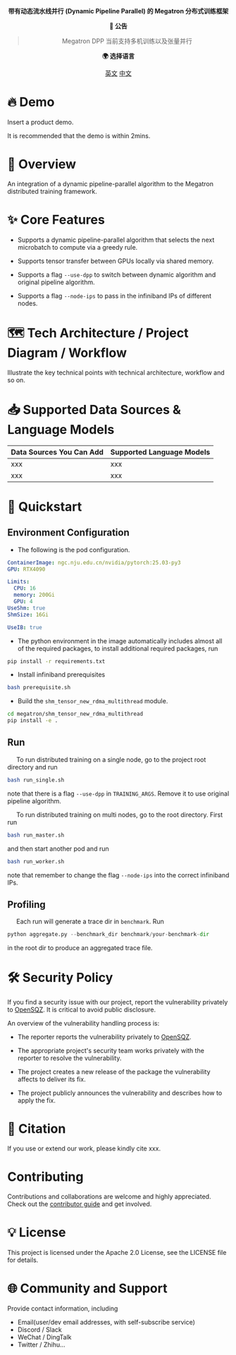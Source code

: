 <div align="center">

**带有动态流水线并行 (Dynamic Pipeline Parallel) 的 Megatron 分布式训练框架**

**📢 公告**

> Megatron DPP 当前支持多机训练以及张量并行

**🌍 选择语言**

[英文](README.md)
[中文](README_zh.md)

</div>

# 🔥 Demo

Insert a product demo.

It is recommended that the demo is within 2mins.

# 🌟 Overview

An integration of a dynamic pipeline-parallel algorithm to the Megatron distributed training framework.

# ✨ Core Features

- Supports a dynamic pipeline-parallel algorithm that selects the next microbatch to compute via a greedy rule.

- Supports tensor transfer between GPUs locally via shared memory.

- Supports a flag `--use-dpp` to switch between dynamic algorithm and original pipeline algorithm.

- Supports a flag `--node-ips` to pass in the infiniband IPs of different nodes.

# 🗺️ Tech Architecture / Project Diagram / Workflow

Illustrate the key technical points with technical architecture, workflow and so on.

# 📥 Supported Data Sources & Language Models

| Data Sources You Can Add | Supported Language Models |
| ------------------------ | ------------------------- |
| xxx                      | xxx                       |
| xxx                      | xxx                       |

# 🚀 Quickstart

## Environment Configuration

- The following is the pod configuration.

```yaml
ContainerImage: ngc.nju.edu.cn/nvidia/pytorch:25.03-py3
GPU: RTX4090

Limits:
  CPU: 16
  memory: 200Gi
  GPU: 4
UseShm: true
ShmSize: 16Gi

UseIB: true
```

- The python environment in the image automatically includes almost all of the required packages, to install additional required packages, run

```bash
pip install -r requirements.txt
```

- Install infiniband prerequisites

```bash
bash prerequisite.sh
```

- Build the `shm_tensor_new_rdma_multithread` module.

```bash
cd megatron/shm_tensor_new_rdma_multithread
pip install -e .
```

## Run

$\quad$ To run distributed training on a single node, go to the project root directory and run

```bash
bash run_single.sh
```

note that there is a flag `--use-dpp` in `TRAINING_ARGS`. Remove it to use original pipeline algorithm.

$\quad$ To run distributed training on multi nodes, go to the root directory. First run

```bash
bash run_master.sh
```

and then start another pod and run

```bash
bash run_worker.sh
```

note that remember to change the flag `--node-ips` into the correct infiniband IPs.

## Profiling

$\quad$ Each run will generate a trace dir in `benchmark`. Run

```python
python aggregate.py --benchmark_dir benchmark/your-benchmark-dir
```

in the root dir to produce an aggregated trace file.

# 🛠️ Security Policy

If you find a security issue with our project, report the vulnerability privately to [OpenSQZ](mailto:ospo@sqz.ac.cn). It is critical to avoid public disclosure.

An overview of the vulnerability handling process is:

- The reporter reports the vulnerability privately to [OpenSQZ](mailto:ospo@sqz.ac.cn).

- The appropriate project's security team works privately with the reporter to resolve the vulnerability.

- The project creates a new release of the package the vulnerability affects to deliver its fix.

- The project publicly announces the vulnerability and describes how to apply the fix.

# 🚰 Citation

If you use or extend our work, please kindly cite xxx.

# Contributing

Contributions and collaborations are welcome and highly appreciated. Check out the [contributor guide]() and get involved.

# 💡 License

This project is licensed under the Apache 2.0 License, see the LICENSE file for details.

# 🌐 Community and Support

Provide contact information, including

- Email(user/dev email addresses, with self-subscribe service)
- Discord / Slack
- WeChat / DingTalk
- Twitter / Zhihu...
